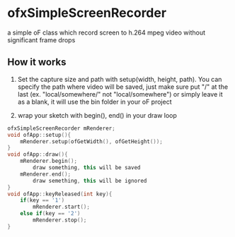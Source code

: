 # ofxSimpleScreenRecorder
a simple oF class which record screen to h.264 mpeg video without significant frame drops

## How it works
1. Set the capture size and path with setup(width, height, path). You can specify the path where video will be saved, just make sure put "/" at the last (ex. "local/somewhere/" not "local/somewhere") or simply leave it as a blank, it will use the bin folder in your oF project

2. wrap your sketch with begin(), end() in your draw loop


```c++
ofxSimpleScreenRecorder mRenderer;
void ofApp::setup(){
    mRenderer.setup(ofGetWidth(), ofGetHeight());
}
void ofApp::draw(){
    mRenderer.begin();
        draw something, this will be saved
    mRenderer.end();
        draw semething, this will be ignored
}
void ofApp::keyReleased(int key){
    if(key == '1')
        mRenderer.start();
    else if(key == '2')
        mRenderer.stop();
}
```


